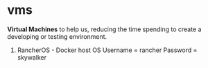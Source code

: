 # vms

**Virtual Machines** to help us, reducing the time spending to create a developing or testing environment.

 1. RancherOS - Docker host OS
Username = rancher
Password = skywalker
